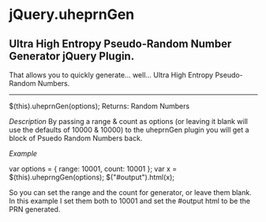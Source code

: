 jQuery.uheprnGen
================

Ultra High Entropy Pseudo-Random Number Generator jQuery Plugin.
--------

That allows you to quickly generate... well... Ultra High Entropy Pseudo-Random Numbers.

---

$(this).uheprnGen(options); Returns: Random Numbers

*Description*
By passing a range &amp; count as options (or leaving it blank will use the defaults of 10000 &amp; 10000) to the uheprnGen plugin you will get a block of Psuedo Random Numbers back.

*Example*

<!-- language: lang-js -->
var options = { range: 10001, count: 10001 };
var x =  $(this).uheprngGen(options); $("#output").html(x);



So you can set the range and the count for generator, or leave them blank. In this example I set them both to 10001 and set the #output html to be the PRN generated.
